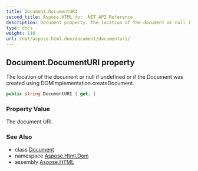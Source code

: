```yaml
---
title: Document.DocumentURI
second_title: Aspose.HTML for .NET API Reference
description: Document property. The location of the document or null if undefined or if the Document was created using DOMImplementation.createDocument
type: docs
weight: 110
url: /net/aspose.html.dom/document/documenturi/
---
```

## Document.DocumentURI property

The location of the document or null if undefined or if the Document was created using DOMImplementation.createDocument.

```csharp
public string DocumentURI { get; }
```

### Property Value

The document URI.

### See Also

* class [Document](../)
* namespace [Aspose.Html.Dom](../../document/)
* assembly [Aspose.HTML](../../../)
